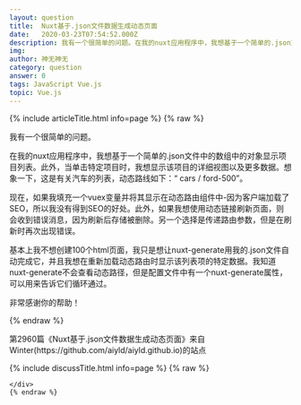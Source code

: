 ```yaml
---
layout: question
title:  Nuxt基于.json文件数据生成动态页面
date:   2020-03-23T07:54:52.000Z
description: 我有一个很简单的问题。在我的nuxt应用程序中，我想基于一个简单的.json文件中的数组中的对象显示项目列表。此外，当单击特定项目时，我想显示该项目的...
img: 
author: 神无神无
category: question
answer: 0
tags: JavaScript Vue.js
topic: Vue.js
---
```

<div class="article-root">
  <div class="article">
    {% include articleTitle.html info=page %}
    {% raw %}
    <div class="article-content"><p><font style="vertical-align: inherit;"><font style="vertical-align: inherit;">我有一个很简单的问题。</font></font></p>

<p><font style="vertical-align: inherit;"><font style="vertical-align: inherit;">在我的nuxt应用程序中，我想基于一个简单的.json文件中的数组中的对象显示项目列表。</font><font style="vertical-align: inherit;">此外，当单击特定项目时，我想显示该项目的详细视图以及更多数据。</font><font style="vertical-align: inherit;">想象一下，这是有关汽车的列表，动态路线如下：“ cars / ford-500”。</font></font></p>

<p><font style="vertical-align: inherit;"><font style="vertical-align: inherit;">现在，如果我填充一个vuex变量并将其显示在动态路由组件中-因为客户端加载了SEO，所以我没有得到SEO的好处。</font><font style="vertical-align: inherit;">此外，如果我想使用动态链接刷新页面，则会收到错误消息，因为刷新后存储被删除。</font><font style="vertical-align: inherit;">另一个选择是传递路由参数，但是在刷新时再次出现错误。</font></font></p>

<p><font style="vertical-align: inherit;"><font style="vertical-align: inherit;">基本上我不想创建100个html页面，我只是想让nuxt-generate用我的.json文件自动完成它，并且我想在重新加载动态路由时显示该列表项的特定数据。</font><font style="vertical-align: inherit;">我知道nuxt-generate不会查看动态路径，但是配置文件中有一个nuxt-generate属性，可以用来告诉它们循环通过。</font></font></p>

<p><font style="vertical-align: inherit;"><font style="vertical-align: inherit;">非常感谢你的帮助！</font></font></p></div>
    {% endraw %}
  </div>
  <p class="winter_mark">第2960篇《Nuxt基于.json文件数据生成动态页面》来自Winter(https://github.com/aiyld/aiyld.github.io)的站点</p>
  <div class="discuss-wrapper">
    {% include discussTitle.html info=page %}
    {% raw %}
    <div class="discuss-list">
    
    </div>
    {% endraw %}
  </div>
<div>
